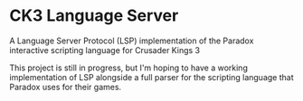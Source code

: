 # CK3 Language Server

A Language Server Protocol (LSP) implementation of the Paradox interactive scripting language for Crusader Kings 3

This project is still in progress, but I'm hoping to have a working implementation of LSP alongside a full parser for the scripting language that Paradox uses for their games.